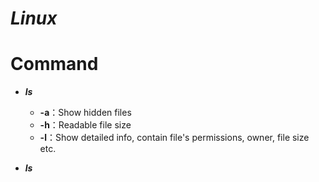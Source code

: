 # _Linux_

# Command

- **_ls_**
  - **-a**：Show hidden files
  - **-h**：Readable file size
  - **-l**：Show detailed info, contain file's permissions, owner, file size etc.

- **_ls_**

